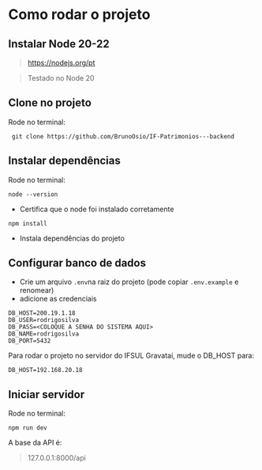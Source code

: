 # Como rodar o projeto
## Instalar Node 20-22
> https://nodejs.org/pt

> Testado no Node 20

## Clone no projeto

Rode no terminal:

``` git clone https://github.com/BrunoOsio/IF-Patrimonios---backend```

## Instalar dependências

Rode no terminal:

```node --version```

- Certifica que o node foi instalado corretamente

```npm install```

- Instala dependências do projeto

## Configurar banco de dados

- Crie um arquivo ```.env```na raiz do projeto (pode copiar ```.env.example``` e renomear)
- adicione as credenciais



```
DB_HOST=200.19.1.18
DB_USER=rodrigosilva
DB_PASS=<COLOQUE A SENHA DO SISTEMA AQUI>
DB_NAME=rodrigosilva
DB_PORT=5432
```
Para rodar o projeto no servidor do IFSUL Gravataí, mude o DB_HOST para:
```
DB_HOST=192.168.20.18
```
## Iniciar servidor

Rode no terminal:

```npm run dev```

A base da API é:
> 127.0.0.1:8000/api




